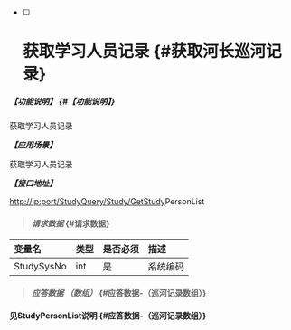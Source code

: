 * [ ] # 获取学习人员记录 {#获取河长巡河记录}

##### _【功能说明】_ {#【功能说明】}

获取学习人员记录

_**【应用场景】**_

获取学习人员记录

_**【接口地址】**_

[http://ip:port/StudyQuery/](http://ip:port/HMQuery/PatrolRiver/GetPatrolRivers)[Study](http://ip:port/HMQuery/PatrolRiver/GetPatrolRivers)[/Get](http://ip:port/HMQuery/PatrolRiver/GetPatrolRivers)[Study](http://ip:port/HMQuery/PatrolRiver/GetPatrolRivers)PersonList

> #### _请求数据_ {#请求数据}

| 变量名 | 类型 | 是否必须 | 描述 |
| :--- | :--- | :--- | :--- |
| StudySysNo | int | 是 | 系统编码 |

> #### _应答数据 （数组）_ {#应答数据-（巡河记录数组）}

#### 见StudyPersonList说明 {#应答数据-（巡河记录数组）}



